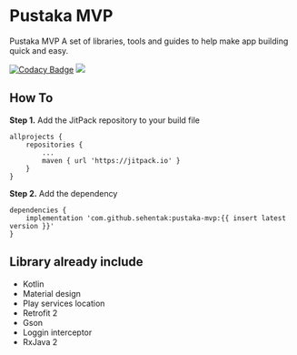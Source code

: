 # Pustaka MVP
Pustaka MVP A set of libraries, tools and guides to help make app building quick and easy.

[![Codacy Badge](https://api.codacy.com/project/badge/Grade/a08c42e59d1e414bac59aaec465afdb4)](https://app.codacy.com/gh/sehentak/pustaka-mvp?utm_source=github.com&utm_medium=referral&utm_content=sehentak/pustaka-mvp&utm_campaign=Badge_Grade_Settings)
[![](https://jitpack.io/v/sehentak/pustaka-mvp.svg)](https://jitpack.io/#sehentak/pustaka-mvp)

## How To

**Step 1.** Add the JitPack repository to your build file

```
allprojects {
    repositories {
        ...
        maven { url 'https://jitpack.io' }
    }
}
```

**Step 2.** Add the dependency

```
dependencies {
    implementation 'com.github.sehentak:pustaka-mvp:{{ insert latest version }}'
}
```

## Library already include

* Kotlin
* Material design
* Play services location
* Retrofit 2
* Gson
* Loggin interceptor
* RxJava 2